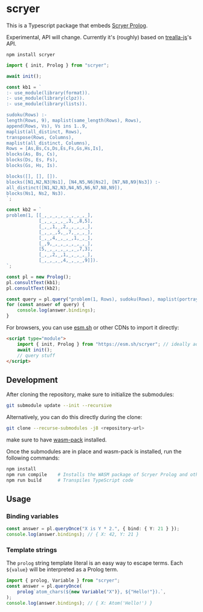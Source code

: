 # scryer

This is a Typescript package that embeds [Scryer Prolog](https://github.com/mthom/scryer-prolog).

Experimental, API will change. Currently it's (roughly) based on [trealla-js](https://github.com/guregu/trealla-js)'s API.

```
npm install scryer
```

```typescript
import { init, Prolog } from "scryer";

await init();

const kb1 = `
:- use_module(library(format)).
:- use_module(library(clpz)).
:- use_module(library(lists)).

sudoku(Rows) :-
length(Rows, 9), maplist(same_length(Rows), Rows),
append(Rows, Vs), Vs ins 1..9,
maplist(all_distinct, Rows),
transpose(Rows, Columns),
maplist(all_distinct, Columns),
Rows = [As,Bs,Cs,Ds,Es,Fs,Gs,Hs,Is],
blocks(As, Bs, Cs),
blocks(Ds, Es, Fs),
blocks(Gs, Hs, Is).

blocks([], [], []).
blocks([N1,N2,N3|Ns1], [N4,N5,N6|Ns2], [N7,N8,N9|Ns3]) :-
all_distinct([N1,N2,N3,N4,N5,N6,N7,N8,N9]),
blocks(Ns1, Ns2, Ns3).
`;

const kb2 = `
problem(1, [[_,_,_,_,_,_,_,_,_],
			[_,_,_,_,_,3,_,8,5],
			[_,_,1,_,2,_,_,_,_],
			[_,_,_,5,_,7,_,_,_],
			[_,_,4,_,_,_,1,_,_],
			[_,9,_,_,_,_,_,_,_],
			[5,_,_,_,_,_,_,7,3],
			[_,_,2,_,1,_,_,_,_],
			[_,_,_,_,4,_,_,_,9]]).
`;

const pl = new Prolog();
pl.consultText(kb1);
pl.consultText(kb2);

const query = pl.query("problem(1, Rows), sudoku(Rows), maplist(portray_clause, Rows).");
for (const answer of query) {
	console.log(answer.bindings);
}
```

For browsers, you can use [esm.sh](https://esm.sh) or other CDNs to import it directly:

```html
<script type="module">
	import { init, Prolog } from "https://esm.sh/scryer"; // ideally add version info to the URL, e.g. scryer@0.1.0
	await init();
	// query stuff
</script>
```
## Development

After cloning the repository, make sure to initialize the submodules:

```bash
git submodule update --init --recursive
```
Alternatively, you can do this directly during the clone:

```bash
git clone --recurse-submodules -j8 <repository-url>
```
make sure to have [wasm-pack](https://rustwasm.github.io/wasm-pack/installer/) installed.

Once the submodules are in place and wasm-pack is installed, run the following commands:

```bash
npm install
npm run compile    # Installs the WASM package of Scryer Prolog and other dependencies
npm run build      # Transpiles TypeScript code
```

## Usage

### Binding variables

```typescript
const answer = pl.queryOnce("X is Y * 2.", { bind: { Y: 21 } });
console.log(answer.bindings); // { X: 42, Y: 21 }
```

### Template strings

The `prolog` string template literal is an easy way to escape terms.
Each `${value}` will be interpreted as a Prolog term.

```typescript
import { prolog, Variable } from "scryer";
const answer = pl.queryOnce(
	prolog`atom_chars(${new Variable("X")}, ${"Hello!"}).`,
);
console.log(answer.bindings); // { X: Atom('Hello!') }
```

